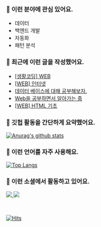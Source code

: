 ### 📡 이런 분야에 관심 있어요.

- 데이터
- 백엔드 개발
- 자동화
- 패턴 분석

### 📝 최근에 이런 글을 작성했어요.

<!-- BLOG-POST-LIST:START -->
- [[생활코딩] WEB](https://blex.me/@mildsalmon/%EC%83%9D%ED%99%9C%EC%BD%94%EB%94%A9-web)
- [[WEB] 인터넷](https://blex.me/@mildsalmon/%EC%9D%B8%ED%84%B0%EB%84%B7)
- [데이터 베이스에 대해 공부해보자.](https://blex.me/@mildsalmon/%EB%8D%B0%EC%9D%B4%ED%84%B0-%EB%B2%A0%EC%9D%B4%EC%8A%A4%EC%97%90-%EB%8C%80%ED%95%B4-%EA%B3%B5%EB%B6%80%ED%95%B4%EB%B3%B4%EC%9E%90)
- [Web을 공부하면서 알아가는 중](https://blex.me/@mildsalmon/web%EC%9D%84-%EA%B3%B5%EB%B6%80%ED%95%98%EB%A9%B4%EC%84%9C-%EC%95%8C%EC%95%84%EA%B0%80%EB%8A%94-%EC%A4%91)
- [[WEB] HTML 기초](https://blex.me/@mildsalmon/html-%EA%B8%B0%EC%B4%88)
<!-- BLOG-POST-LIST:END -->

### 📑 깃헙 활동을 간단하게 요약했어요.

[![Anurag's github stats](https://github-readme-stats.vercel.app/api?username=mildsalmon&count_private=false&show_icons=true)](https://github.com/mildsalmon)

### 🥇 이런 언어를 자주 사용해요.

[![Top Langs](https://github-readme-stats.vercel.app/api/top-langs/?username=mildsalmon&hide=html)](https://github.com/mildsalmon)

### 🔮 이런 소셜에서 활동하고 있어요.

<p>

<a href="https://blex.me/@mildsalmon">
    <img src="http://img.shields.io/badge/BLOG-black?style=flat-square&logo=bloglovin">
</a>

<a href="https://solved.ac/profile/mildsalmon">
    <img src="http://img.shields.io/badge/backjoon-blueviolet?logo=Experts Exchange">
</a>

<p>
<br>

[![Hits](https://hits.seeyoufarm.com/api/count/incr/badge.svg?url=https%3A%2F%2Fgithub.com%2Fmildsalmon)](https://hits.seeyoufarm.com)
